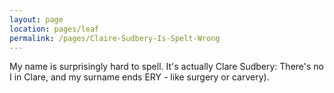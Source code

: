 ```yaml
---
layout: page
location: pages/leaf
permalink: /pages/Claire-Sudbery-Is-Spelt-Wrong
---
```


My name is surprisingly hard to spell. It's actually Clare Sudbery: There's no I in Clare, and my surname ends ERY - like surgery or carvery).